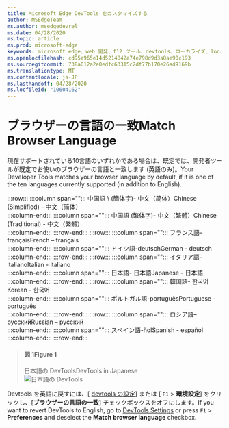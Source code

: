 ```yaml
---
title: Microsoft Edge DevTools をカスタマイズする
author: MSEdgeTeam
ms.author: msedgedevrel
ms.date: 04/28/2020
ms.topic: article
ms.prod: microsoft-edge
keywords: microsoft edge、web 開発、f12 ツール、devtools、ローカライズ、loc、言語
ms.openlocfilehash: cd95e965e14d5214842a74e798d9d3a8ae90c193
ms.sourcegitcommit: 738a012a2e0edfc63315c2df77b170e26ad9169b
ms.translationtype: MT
ms.contentlocale: ja-JP
ms.lasthandoff: 04/28/2020
ms.locfileid: "10604162"
---
```

# <span data-ttu-id="0d62c-103">ブラウザーの言語の一致</span><span class="sxs-lookup"><span data-stu-id="0d62c-103">Match Browser Language</span></span>  

<span data-ttu-id="0d62c-104">現在サポートされている10言語のいずれかである場合は、既定では、開発者ツールが既定でお使いのブラウザーの言語と一致します (英語のみ)。</span><span class="sxs-lookup"><span data-stu-id="0d62c-104">Your Developer Tools matches your browser language by default, if it is one of the ten languages currently supported \(in addition to English\).</span></span>  

:::row:::
   :::column span="":::
      <span data-ttu-id="0d62c-105">中国語 \ (簡体字)- &#20013;&#25991;&#65288;&#31616;&#20307;&#65289;</span><span class="sxs-lookup"><span data-stu-id="0d62c-105">Chinese \(Simplified\) - &#20013;&#25991;&#65288;&#31616;&#20307;&#65289;</span></span>  
   :::column-end:::
   :::column span="":::
      <span data-ttu-id="0d62c-106">中国語 (繁体字)- &#20013;&#25991;&#65288;&#32321;&#39636;&#65289;</span><span class="sxs-lookup"><span data-stu-id="0d62c-106">Chinese \(Traditional\) - &#20013;&#25991;&#65288;&#32321;&#39636;&#65289;</span></span>  
   :::column-end:::
:::row-end:::
:::row:::
   :::column span="":::
      <span data-ttu-id="0d62c-107">フランス語– fran&#231;ais</span><span class="sxs-lookup"><span data-stu-id="0d62c-107">French – fran&#231;ais</span></span>  
   :::column-end:::
   :::column span="":::
      <span data-ttu-id="0d62c-108">ドイツ語-deutsch</span><span class="sxs-lookup"><span data-stu-id="0d62c-108">German - deutsch</span></span>  
   :::column-end:::
:::row-end:::
:::row:::
   :::column span="":::
      <span data-ttu-id="0d62c-109">イタリア語-italiano</span><span class="sxs-lookup"><span data-stu-id="0d62c-109">Italian - italiano</span></span>  
   :::column-end:::
   :::column span="":::
      <span data-ttu-id="0d62c-110">日本語- &#26085;&#26412;&#35486;</span><span class="sxs-lookup"><span data-stu-id="0d62c-110">Japanese - &#26085;&#26412;&#35486;</span></span>  
   :::column-end:::
:::row-end:::
:::row:::
   :::column span="":::
      <span data-ttu-id="0d62c-111">韓国語- &#54620;&#44397;&#50612;</span><span class="sxs-lookup"><span data-stu-id="0d62c-111">Korean - &#54620;&#44397;&#50612;</span></span>  
   :::column-end:::
   :::column span="":::
      <span data-ttu-id="0d62c-112">ポルトガル語-portugu&#234;s</span><span class="sxs-lookup"><span data-stu-id="0d62c-112">Portuguese - portugu&#234;s</span></span>  
   :::column-end:::
:::row-end:::
:::row:::
   :::column span="":::
      <span data-ttu-id="0d62c-113">ロシア語–  &#1088;&#1091;&#1089;&#1089;&#1082;&#1080;&#1081;</span><span class="sxs-lookup"><span data-stu-id="0d62c-113">Russian – &#1088;&#1091;&#1089;&#1089;&#1082;&#1080;&#1081;</span></span>  
   :::column-end:::
   :::column span="":::
      <span data-ttu-id="0d62c-114">スペイン語-&#241;ol</span><span class="sxs-lookup"><span data-stu-id="0d62c-114">Spanish - espa&#241;ol</span></span>  
   :::column-end:::
:::row-end:::  

> #### <span data-ttu-id="0d62c-115">図 1</span><span class="sxs-lookup"><span data-stu-id="0d62c-115">Figure 1</span></span>  
> <span data-ttu-id="0d62c-116">日本語の DevTools</span><span class="sxs-lookup"><span data-stu-id="0d62c-116">DevTools in Japanese</span></span>  
> ![日本語の DevTools][ImageJpDevTools]  

<span data-ttu-id="0d62c-118">Devtools を英語に戻すには、[ [devtools の設定][DevtoolschromiumCustomizeIndexSettings]] または [ `F1`  >  **環境設定**] をクリックし、[**ブラウザーの言語の一致**] チェックボックスをオフにします。</span><span class="sxs-lookup"><span data-stu-id="0d62c-118">If you want to revert DevTools to English, go to [DevTools Settings][DevtoolschromiumCustomizeIndexSettings] or press `F1` > **Preferences** and deselect the **Match browser language** checkbox.</span></span>  

<!-- image links -->

[ImageJpDevTools]: ./media/localization-jp.png "図 1: 日本語の DevTools"  

<!-- links -->  

[DevtoolschromiumCustomizeIndexSettings]: ./index.md#settings "設定-Microsoft Edge DevTools のカスタマイズ"  
